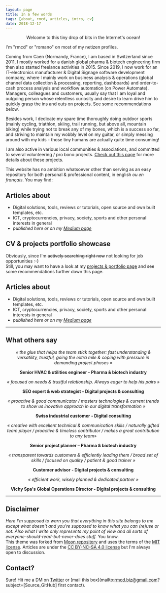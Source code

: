 ```yaml
---
layout: page
title: In a few words
tags: [about, rmcd, articles, intro, cv]
date: 2018-12-17
---
```


<center>Welcome to this tiny drop of bits in the Internet's ocean! </center>

I'm "rmcd" or "romano" on most of my netizen profiles.  

Coming from Caen (Normandy, France), I am based in Switzerland since 2011, I mostly worked for a danish global pharma & biotech engineering firm then also started  freelance activities in 2015. Since 2019, I now work for an IT-electronics manufacturer & Digital Signage software development company, where I mainly work on business analysis & operations (global channel data collection & processing, reporting, dashboards) and order-to-cash process analysis and workflow automation (on Power Automate). Managers, colleagues and customers, usually say that I am loyal and outgoing person whose relentless curiosity and desire to learn drive him to quickly grasp the ins and outs on projects. See some recommendations below.

Besides work, I dedicate my spare time thoroughly doing outdoor sports (mainly cycling, triathlon, skiing, trail running, but above all, mountain biking) while trying not to break any of my bones, which is a success so far, and striving to maintain my wobbly level on my guitar, or simply messing around with my kids - those tiny humans are actually quite time consuming!

I am also active in various local communities & associations, and committed to several volunteering / pro bono projects. [Check out this page](https://r-m-c-d.github.io//volunteering-and-pro-bono-projects/) for more details about these projects.

This website has no ambition whatsoever other than serving as an easy repository for both personal & professional content, in english _ou en français_. You may find:

## Articles about
* Digital solutions, tools, reviews or tutorials, open source and own built templates, etc. 
* ICT, cryptocurrencies, privacy, society, sports and other personal interests in general
* _published here or on my [Medium page](https://medium.com/@r_mcd)_

## CV & projects portfolio showcase
Obviously, since I'm ~~actively searching right now~~ not looking for job opportunities :-)  
Still, you may want to have a look at my [projects & portfolio page](https://r-m-c-d.github.io/projects/) and see some recommendations further down this page.

## Articles about

* Digital solutions, tools, reviews or tutorials, open source and own built templates, etc. 
* ICT, cryptocurrencies, privacy, society, sports and other personal interests in general
* _published here or on my [Medium page](https://medium.com/@r_mcd)_


-----

## What others say

<p align="center">
    <i>« the glue that helps the team stick together: fast understanding & versatility, trustful, going the extra mile & coping with pressure in demanding project phases »</i></p>
<p align="center"><b>Senior HVAC & utilities engineer - Pharma & biotech industry</b></p>

<p align="center">
    <i>« focused on needs & trustful relationship. Always eager to help his pairs »</i></p>
<p align="center"><b>SEO expert & web strategist - Digital projects & consulting</b></p>

<p align="center">
    <i>« proactive & good communicator / masters technologies & current trends to show us inovative approach in our digital transformation »</i></p>
<p align="center"><b>Swiss industrial customer - Digital consulting</b></p>

<p align="center">
    <i>« creative with excellent technical & communication skills / naturally gifted team player / proactive & timeless contributor / makes a great contribution to any team»</i></p>
<p align="center"><b>Senior project planner – Pharma & biotech industry</b></p>

<p align="center">
    <i>« transparent towards customers & efficiently leading them / broad set of skills / focused on quality / patient & good trainer »</i></p>
<p align="center"><b>Customer advisor - Digital projects & consulting</b></p>

<p align="center">
    <i>« efficient work, wisely planned & dedicated partner »</i></p>
<p align="center"><b>Vichy Spa's Global Operations Director - Digital projects & consulting</b></p>




-----

## Disclaimer
_Here I'm supposed to warn you that everything in this site belongs to me except what doesn't and you're supposed to know what you can (re)use or not. Also what I write only represents my point of view and all sorts of everyone-should-read-but-never-does stuff._ You know.     
This theme was forked from [Moon repository](https://github.com/TaylanTatli/Moon) and uses the terms of the [MIT license](https://github.com/r-m-c-d/r-m-c-d.github.io/blob/master/LICENSE). Articles are under the [CC BY-NC-SA 4.0 license](https://creativecommons.org/licenses/by-nc-sa/4.0/) but I'm always open to discussion.

## Contact?
Sure! Hit me a DM on [Twitter](https://twitter.com/rmcd0) or [mail this box](mailto:rmcd.biz@gmail.com?subject=[Source_GitHub] first contact).
